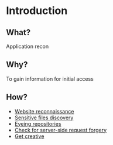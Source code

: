 # Introduction

## What?

Application recon

## Why?

To gain information for initial access

## How?

* [Website reconnaissance](website.md)
* [Sensitive files discovery](sensitive-files.md)
* [Eyeing repositories](repositories.md)
* [Check for server-side request forgery](ssrf.md)
* [Get creative](creative.md)
